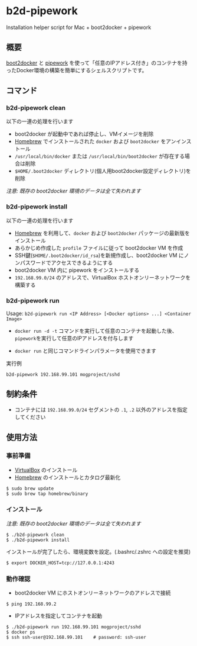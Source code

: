 b2d-pipework
============

Installation helper script for Mac + boot2docker + pipework


概要
----

[boot2docker](https://github.com/boot2docker/boot2docker) と [pipework](https://github.com/jpetazzo/pipework) を使って「任意のIPアドレス付き」のコンテナを持ったDocker環境の構築を簡単にするシェルスクリプトです。

コマンド
----

### b2d-pipework clean

以下の一連の処理を行います

- boot2docker が起動中であれば停止し、VMイメージを削除
- [Homebrew](http://brew.sh/) でインストールされた ```docker``` および ```boot2docker``` をアンインストール
- ```/usr/local/bin/docker``` または ```/usr/local/bin/boot2docker``` が存在する場合は削除
- ```$HOME/.boot2docker``` ディレクトリ(個人用boot2docker設定ディレクトリ)を削除



*注意: 既存の boot2docker 環境のデータは全て失われます*

### b2d-pipework install

以下の一連の処理を行います

- [Homebrew](http://brew.sh/) を利用して、```docker``` および ```boot2docker``` パッケージの最新版をインストール
- あらかじめ作成した ```profile``` ファイルに従って boot2docker VM を作成
- SSH鍵(```$HOME/.boot2docker/id_rsa```)を新規作成し、boot2docker VM にノンパスワードでアクセスできるようにする
- boot2docker VM 内に pipework をインストールする
- ```192.168.99.0/24``` のアドレスで、VirtualBox ホストオンリーネットワークを構築する


### b2d-pipework run

Usage: ```b2d-pipework run <IP Address> [<Docker options> ...] <Container Image>```

- ```docker run -d -t``` コマンドを実行して任意のコンテナを起動した後、```pipework```を実行して任意のIPアドレスを付与します

- ```docker run``` と同じコマンドラインパラメータを使用できます

実行例

```
b2d-pipework 192.168.99.101 mogproject/sshd
```


制約条件
----

- コンテナには ```192.168.99.0/24``` セグメントの ```.1```, ```.2``` 以外のアドレスを指定してください


使用方法
----

### 事前準備

- [VirtualBox](https://www.virtualbox.org/) のインストール
- [Homebrew](http://brew.sh/) のインストールとカタログ最新化

```
$ sudo brew update
$ sudo brew tap homebrew/binary
```

### インストール

*注意: 既存の boot2docker 環境のデータは全て失われます*

```
$ ./b2d-pipework clean
$ ./b2d-pipework install
```

インストールが完了したら、環境変数を設定。(.bashrc/.zshrc への設定を推奨)

```
$ export DOCKER_HOST=tcp://127.0.0.1:4243
```

### 動作確認

- boot2docker VM にホストオンリーネットワークのアドレスで接続

```
$ ping 192.168.99.2
```

- IPアドレスを指定してコンテナを起動

```
$ ./b2d-pipework run 192.168.99.101 mogproject/sshd
$ docker ps
$ ssh ssh-user@192.168.99.101    # password: ssh-user
```




